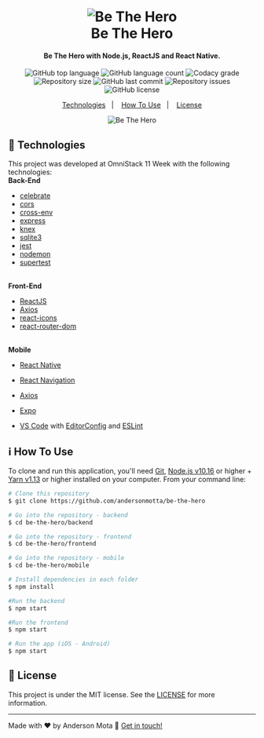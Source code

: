 <h1 align="center">
  <img alt="Be The Hero" src="https://res.cloudinary.com/andersonmota/image/upload/v1585427134/logo-be-the-hero_zr5blk.png" />
  <br>
  Be The Hero
</h1>

<h4 align="center">
  Be The Hero with Node.js, ReactJS and React Native.
</h4>

<p align="center">
  <img alt="GitHub top language" src="https://img.shields.io/github/languages/top/andersonmotta/be-the-hero.svg" />

  <img alt="GitHub language count" src="https://img.shields.io/github/languages/count/andersonmotta/be-the-hero.svg" />

  <img alt="Codacy grade" src="" />

  <img alt="Repository size" src="https://img.shields.io/github/repo-size/andersonmotta/be-the-hero.svg" />

  <img alt="GitHub last commit" src="https://img.shields.io/github/last-commit/andersonmotta/be-the-hero.svg" />

  <img alt="Repository issues" src="https://img.shields.io/github/issues/andersonmotta/be-the-hero.svg" />

  <img alt="GitHub license" src="https://img.shields.io/github/license/andersonmotta/be-the-hero.svg" />
</p>

<p align="center">
  <a href="#rocket-technologies">Technologies</a>&nbsp;&nbsp;&nbsp;|&nbsp;&nbsp;&nbsp;
  <a href="#information_source-how-to-use">How To Use</a>&nbsp;&nbsp;&nbsp;|&nbsp;&nbsp;&nbsp;
  <a href="#memo-license">License</a>
</p>

<p align="center">
  <img alt="Be The Hero" src="https://res.cloudinary.com/andersonmota/image/upload/v1585428720/telas-be-the-hero_qjf2de.png">
</p>

## :rocket: Technologies

This project was developed at OmniStack 11 Week with the following technologies:
<br>
<strong>Back-End</strong>

- [celebrate](https://github.com/arb/celebrate)
- [cors](https://expressjs.com/en/resources/middleware/cors.html)
- [cross-env](https://www.npmjs.com/package/cross-env)
- [express](https://expressjs.com/)
- [knex](http://knexjs.org/)
- [sqlite3](https://www.sqlite.org/index.html)
- [jest](https://jestjs.io/)
- [nodemon](https://nodemon.io/)
- [supertest](https://github.com/visionmedia/supertest)

<br>
<strong>Front-End</strong>

- [ReactJS](https://reactjs.org/)
- [Axios](https://github.com/axios/axios)
- [react-icons](https://react-icons.netlify.com/)
- [react-router-dom](https://reacttraining.com/react-router/)

<br>
<strong>Mobile</strong>

- [React Native](https://reactnative.dev/)
- [React Navigation](https://reactnavigation.org/)
- [Axios](https://github.com/axios/axios)
- [Expo](https://expo.io/)

- [VS Code][vc] with [EditorConfig][vceditconfig] and [ESLint][vceslint]

## :information_source: How To Use

To clone and run this application, you'll need [Git](https://git-scm.com), [Node.js v10.16][nodejs] or higher + [Yarn v1.13][yarn] or higher installed on your computer. From your command line:

```bash
# Clone this repository
$ git clone https://github.com/andersonmotta/be-the-hero

# Go into the repository - backend
$ cd be-the-hero/backend

# Go into the repository - frontend
$ cd be-the-hero/frontend

# Go into the repository - mobile
$ cd be-the-hero/mobile

# Install dependencies in each folder
$ npm install

#Run the backend
$ npm start

#Run the frontend
$ npm start

# Run the app (iOS - Android)
$ npm start
```

## :memo: License

This project is under the MIT license. See the [LICENSE](https://github.com/lukemorales/rocketshoes-react-native/blob/master/LICENSE) for more information.

---

Made with ♥ by Anderson Mota :wave: [Get in touch!](https://www.linkedin.com/in/andersonmotaa/)

[nodejs]: https://nodejs.org/
[yarn]: https://yarnpkg.com/
[vc]: https://code.visualstudio.com/
[vceditconfig]: https://marketplace.visualstudio.com/items?itemName=EditorConfig.EditorConfig
[vceslint]: https://marketplace.visualstudio.com/items?itemName=dbaeumer.vscode-eslint
